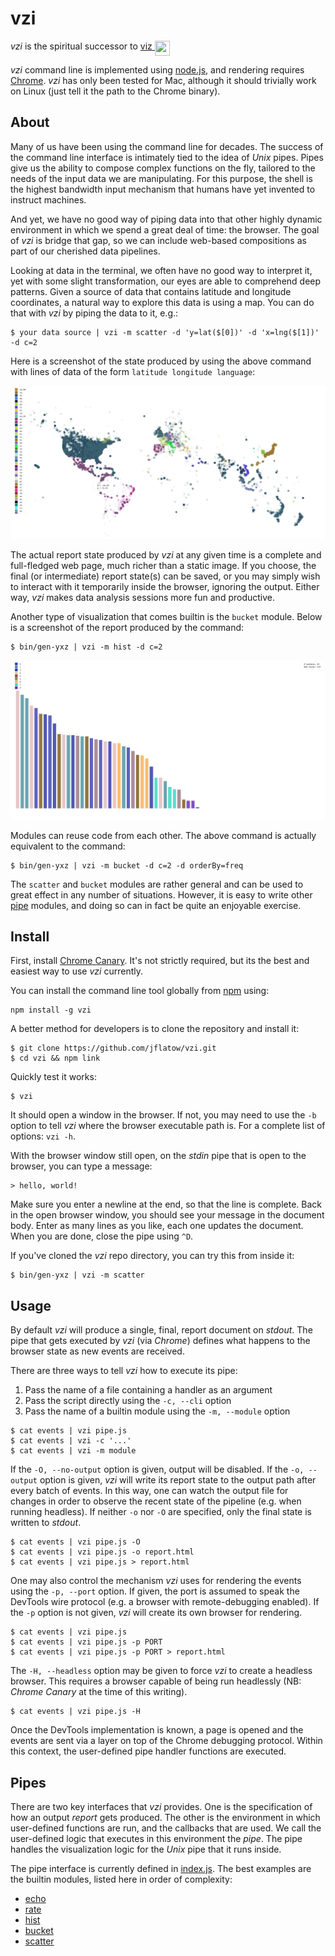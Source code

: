 # vzi

*vzi* is the spiritual successor to [viz <img src="http://www.flatown.com/img/viz.png" width="24" height="24" align="top">](https://github.com/jflatow/viz)

*vzi* command line is implemented using [node.js](https://nodejs.org), and rendering requires [Chrome](https://www.chromium.org).
*vzi* has only been tested for Mac, although it should trivially work on Linux (just tell it the path to the Chrome binary).

## About

Many of us have been using the command line for decades.
The success of the command line interface is intimately tied to the idea of *Unix* pipes.
Pipes give us the ability to compose complex functions on the fly, tailored to the needs of the input data we are manipulating.
For this purpose, the shell is the highest bandwidth input mechanism that humans have yet invented to instruct machines.

And yet, we have no good way of piping data into that other highly dynamic environment in which we spend a great deal of time: the browser.
The goal of *vzi* is bridge that gap, so we can include web-based compositions as part of our cherished data pipelines.

Looking at data in the terminal, we often have no good way to interpret it, yet with some slight transformation, our eyes are able to comprehend deep patterns.
Given a source of data that contains latitude and longitude coordinates, a natural way to explore this data is using a map.
You can do that with *vzi* by piping the data to it, e.g.:

```
$ your data source | vzi -m scatter -d 'y=lat($[0])' -d 'x=lng($[1])' -d c=2
```

Here is a screenshot of the state produced by using the above command with lines of data of the form `latitude longitude language`:

![scatter-map](img/scatter-map.png)

The actual report state produced by *vzi* at any given time is a complete and full-fledged web page, much richer than a static image.
If you choose, the final (or intermediate) report state(s) can be saved, or you may simply wish to interact with it temporarily inside the browser, ignoring the output.
Either way, *vzi* makes data analysis sessions more fun and productive.

Another type of visualization that comes builtin is the `bucket` module.
Below is a screenshot of the report produced by the command:

```
$ bin/gen-yxz | vzi -m hist -d c=2
```

![hist-yxz](img/hist-yxz.png)

Modules can reuse code from each other.
The above command is actually equivalent to the command:

```
$ bin/gen-yxz | vzi -m bucket -d c=2 -d orderBy=freq
```

The `scatter` and `bucket` modules are rather general and can be used to great effect in any number of situations.
However, it is easy to write other [pipe](#pipes) modules, and doing so can in fact be quite an enjoyable exercise.

## Install

First, install [Chrome Canary](https://www.google.com/chrome/browser/canary.html).
It's not strictly required, but its the best and easiest way to use *vzi* currently.

You can install the command line tool globally from [npm](https://npmjs.org) using:

```
npm install -g vzi
```

A better method for developers is to clone the repository and install it:

```
$ git clone https://github.com/jflatow/vzi.git
$ cd vzi && npm link
```

Quickly test it works:

```
$ vzi
```

It should open a window in the browser.
If not, you may need to use the `-b` option to tell *vzi* where the browser executable path is.
For a complete list of options: `vzi -h`.

With the browser window still open, on the *stdin* pipe that is open to the browser, you can type a message:

```
> hello, world!
```

Make sure you enter a newline at the end, so that the line is complete.
Back in the open browser window, you should see your message in the document body.
Enter as many lines as you like, each one updates the document.
When you are done, close the pipe using `^D`.

If you've cloned the *vzi* repo directory, you can try this from inside it:

```
$ bin/gen-yxz | vzi -m scatter
```

## Usage

By default *vzi* will produce a single, final, report document on *stdout*.
The pipe that gets executed by *vzi* (via *Chrome*) defines what happens to the browser state as new events are received.

There are three ways to tell *vzi* how to execute its pipe:
 1. Pass the name of a file containing a handler as an argument
 2. Pass the script directly using the `-c, --cli` option
 3. Pass the name of a builtin module using the `-m, --module` option

```
$ cat events | vzi pipe.js
$ cat events | vzi -c '...'
$ cat events | vzi -m module
```

If the `-O, --no-output` option is given, output will be disabled.
If the `-o, --output` option is given, *vzi* will write its report state to the output path after every batch of events.
In this way, one can watch the output file for changes in order to observe the recent state of the pipeline (e.g. when running headless).
If neither `-o` nor `-O` are specified, only the final state is written to *stdout*.

```
$ cat events | vzi pipe.js -O
$ cat events | vzi pipe.js -o report.html
$ cat events | vzi pipe.js > report.html
```

One may also control the mechanism *vzi* uses for rendering the events using the `-p, --port` option.
If given, the port is assumed to speak the DevTools wire protocol (e.g. a browser with remote-debugging enabled).
If the `-p` option is not given, *vzi* will create its own browser for rendering.

```
$ cat events | vzi pipe.js
$ cat events | vzi pipe.js -p PORT
$ cat events | vzi pipe.js -p PORT > report.html
```

The `-H, --headless` option may be given to force *vzi* to create a headless browser.
This requires a browser capable of being run headlessly (NB: *Chrome Canary* at the time of this writing).

```
$ cat events | vzi pipe.js -H
```

Once the DevTools implementation is known, a page is opened and the events are sent via a layer on top of the Chrome debugging protocol.
Within this context, the user-defined pipe handler functions are executed.

## Pipes

There are two key interfaces that *vzi* provides.
One is the specification of how an output *report* gets produced.
The other is the environment in which user-defined functions are run, and the callbacks that are used.
We call the user-defined logic that executes in this environment the *pipe*.
The pipe handles the visualization logic for the *Unix* pipe that it runs inside.

The pipe interface is currently defined in [index.js](www/index.js).
The best examples are the builtin modules, listed here in order of complexity:

 - [echo](www/echo.js)
 - [rate](www/rate.js)
 - [hist](www/hist.js)
 - [bucket](www/bucket.js)
 - [scatter](www/scatter.js)
